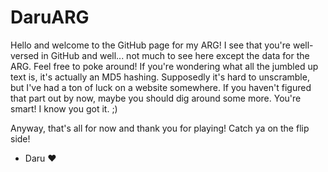 # DaruARG
Hello and welcome to the GitHub page for my ARG! I see that you're well-versed in GitHub and well... not much to see here except the data for the ARG. Feel free to poke around! If you're wondering what all the jumbled up text is, it's actually an MD5 hashing. Supposedly it's hard to unscramble, but I've had a ton of luck on a website somewhere. If you haven't figured that part out by now, maybe you should dig around some more. You're smart! I know you got it. ;)

Anyway, that's all for now and thank you for playing! Catch ya on the flip side!

- Daru ♥